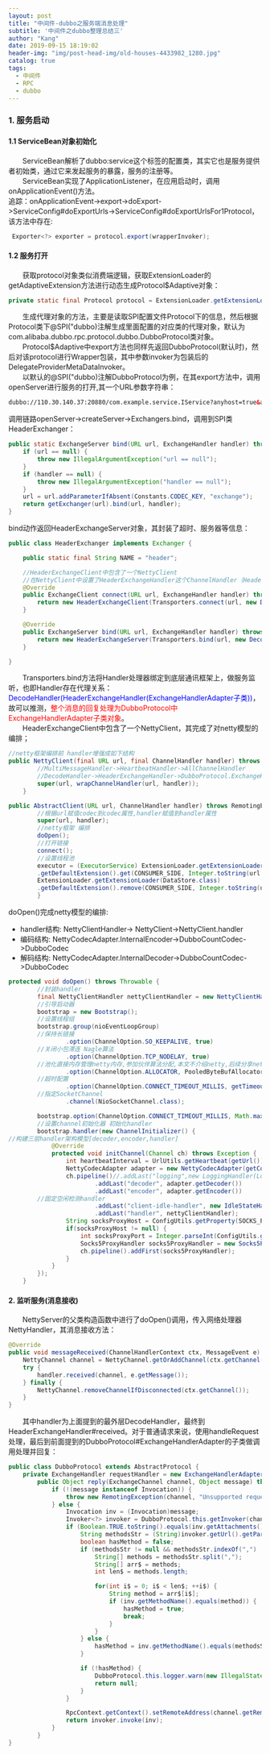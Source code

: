 ```yaml
---
layout: post
title: "中间件-dubbo之服务端消息处理"
subtitle: '中间件之dubbo整理总结三'
author: "Kang"
date: 2019-09-15 18:19:02
header-img: "img/post-head-img/old-houses-4433982_1280.jpg"
catalog: true
tags:
  - 中间件
  - RPC
  - dubbo
---
```


### 1. 服务启动
#### 1.1 ServiceBean对象初始化
&emsp;&emsp;ServiceBean解析了dubbo:service这个标签的配置类，其实它也是服务提供者初始类，通过它来发起服务的暴露，服务的注册等。  
&emsp;&emsp;ServiceBean实现了ApplicationListener，在应用启动时，调用onApplicationEvent()方法。  
追踪：onApplicationEvent->export->doExport->ServiceConfig#doExportUrls->ServiceConfig#doExportUrlsFor1Protocol，该方法中存在:
```java
 Exporter<?> exporter = protocol.export(wrapperInvoker);
```
#### 1.2 服务打开
&emsp;&emsp;获取protocol对象类似消费端逻辑，获取ExtensionLoader的getAdaptiveExtension方法进行动态生成Protocol$Adaptive对象：
```java
private static final Protocol protocol = ExtensionLoader.getExtensionLoader(Protocol.class).getAdaptiveExtension();
```
&emsp;&emsp;生成代理对象的方法，主要是读取SPI配置文件Protocol下的信息，然后根据Protocol类下@SPI("dubbo)注解生成里面配置的对应类的代理对象，默认为com.alibaba.dubbo.rpc.protocol.dubbo.DubboProtocol类对象。  
&emsp;&emsp;Protocol$Adaptive中export方法也同样先返回DubboProtocol(默认时)，然后对该protocol进行Wrapper包装，其中参数invoker为包装后的DelegateProviderMetaDataInvoker。    
&emsp;&emsp;以默认的@SPI("dubbo)注解DubboProtocol为例，在其export方法中，调用openServer进行服务的打开,其一个URL参数字符串：
```xml
dubbo://110.30.140.37:20880/com.example.service.IService?anyhost=true&application=study-example&bind.ip=110.30.140.37&bind.port=20880&dubbo=2.0.2&generic=false&interface=com.example.service.IService=slf4j&methods=getDetailList,queryAgreementPrepaid&pid=67958&revision=1.0.0&side=provider&timeout=2000&timestamp=1567420221411&version=1.0.0
```
调用链路openServer->createServer->Exchangers.bind，调用到SPI类HeaderExchanger：
```java
public static ExchangeServer bind(URL url, ExchangeHandler handler) throws RemotingException {
    if (url == null) {
        throw new IllegalArgumentException("url == null");
    }
    if (handler == null) {
        throw new IllegalArgumentException("handler == null");
    }
    url = url.addParameterIfAbsent(Constants.CODEC_KEY, "exchange");
    return getExchanger(url).bind(url, handler);
}
```
bind动作返回HeaderExchangeServer对象，其封装了超时、服务器等信息：
```java
public class HeaderExchanger implements Exchanger {

    public static final String NAME = "header";

    //HeaderExchangeClient中包含了一个NettyClient
    //在NettyClient中设置了HeaderExchangeHandler这个ChannelHandler（HeaderExchangeHandler的received的handleResponse）
    @Override
    public ExchangeClient connect(URL url, ExchangeHandler handler) throws RemotingException {
        return new HeaderExchangeClient(Transporters.connect(url, new DecodeHandler(new HeaderExchangeHandler(handler))), true);
    }

    @Override
    public ExchangeServer bind(URL url, ExchangeHandler handler) throws RemotingException {
        return new HeaderExchangeServer(Transporters.bind(url, new DecodeHandler(new HeaderExchangeHandler(handler))));
    }

}
```
&emsp;&emsp;Transporters.bind方法将Handler处理器绑定到底层通讯框架上，做服务监听，也即Handler存在代理关系：<font color="blue">DecodeHandler(HeaderExchangeHandler(ExchangeHandlerAdapter子类))</font>，故可以推测，<font color="red">整个消息的回复处理为DubboProtocol中ExchangeHandlerAdapter子类对象</font>。  
&emsp;&emsp;HeaderExchangeClient中包含了一个NettyClient，其完成了对netty模型的编排；  
```java
//netty框架编排前 handler增强成如下结构
public NettyClient(final URL url, final ChannelHandler handler) throws RemotingException {
        //MultiMessageHandler->HeartbeatHandler->AllChannelHandler
        //DecodeHandler->HeaderExchangeHandler->DubboProtocol.ExchangeHandlerAdapter
    	super(url, wrapChannelHandler(url, handler));
    }
```
```java
public AbstractClient(URL url, ChannelHandler handler) throws RemotingException {
        //根据url赋值codec到codec属性,handler赋值到handler属性
        super(url, handler);
        //netty框架 编排
        doOpen();
        //打开链接
        connect();
        //设置线程池
        executor = (ExecutorService) ExtensionLoader.getExtensionLoader(DataStore.class)
        .getDefaultExtension().get(CONSUMER_SIDE, Integer.toString(url.getPort()));
        ExtensionLoader.getExtensionLoader(DataStore.class)
        .getDefaultExtension().remove(CONSUMER_SIDE, Integer.toString(url.getPort()));
        }
```
doOpen()完成netty模型的编排: 
- handler结构: NettyClientHandler-> NettyClient->NettyClient.handler
- 编码结构: NettyCodecAdapter.InternalEncoder->DubboCountCodec->DubboCodec
- 解码结构: NettyCodecAdapter.InternalDecoder->DubboCountCodec->DubboCodec
```java
protected void doOpen() throws Throwable {
		//封装handler
        final NettyClientHandler nettyClientHandler = new NettyClientHandler(getUrl(), this);
        //引导启动器
        bootstrap = new Bootstrap();
        //设置线程组
        bootstrap.group(nioEventLoopGroup)
        //保持长链接
                .option(ChannelOption.SO_KEEPALIVE, true)
        //关闭小包滞连 Nagle算法
                .option(ChannelOption.TCP_NODELAY, true)
        //池化直接内存管理netty内存,参加伙伴算法分配,本文不介绍netty,后续分享netty源码
                .option(ChannelOption.ALLOCATOR, PooledByteBufAllocator.DEFAULT)
        //超时配置
                .option(ChannelOption.CONNECT_TIMEOUT_MILLIS, getTimeout())
        //指定SocketChannel
                .channel(NioSocketChannel.class);

        bootstrap.option(ChannelOption.CONNECT_TIMEOUT_MILLIS, Math.max(3000, getConnectTimeout()));
        //设置channel初始化器 初始化handler
        bootstrap.handler(new ChannelInitializer() {
//构建三层handler架构模型[decoder,encoder,handler]
            @Override
            protected void initChannel(Channel ch) throws Exception {
                int heartbeatInterval = UrlUtils.getHeartbeat(getUrl());
                NettyCodecAdapter adapter = new NettyCodecAdapter(getCodec(), getUrl(), NettyClient.this);
                ch.pipeline()//.addLast("logging",new LoggingHandler(LogLevel.INFO))//for debug
                        .addLast("decoder", adapter.getDecoder())
                        .addLast("encoder", adapter.getEncoder())
        //固定空闲检测handler
                        .addLast("client-idle-handler", new IdleStateHandler(heartbeatInterval, 0, 0, MILLISECONDS))
                        .addLast("handler", nettyClientHandler);
                String socksProxyHost = ConfigUtils.getProperty(SOCKS_PROXY_HOST);
                if(socksProxyHost != null) {
                    int socksProxyPort = Integer.parseInt(ConfigUtils.getProperty(SOCKS_PROXY_PORT, DEFAULT_SOCKS_PROXY_PORT));
                    Socks5ProxyHandler socks5ProxyHandler = new Socks5ProxyHandler(new InetSocketAddress(socksProxyHost, socksProxyPort));
                    ch.pipeline().addFirst(socks5ProxyHandler);
                }
            }
        });
    }

```

#### 2. 监听服务(消息接收)
&emsp;&emsp;NettyServer的父类构造函数中进行了doOpen()调用，传入网络处理器NettyHandler，其消息接收方法：
```java
@Override
public void messageReceived(ChannelHandlerContext ctx, MessageEvent e) throws Exception {
    NettyChannel channel = NettyChannel.getOrAddChannel(ctx.getChannel(), url, handler);
    try {
        handler.received(channel, e.getMessage());
    } finally {
        NettyChannel.removeChannelIfDisconnected(ctx.getChannel());
    }
}
```
&emsp;&emsp;其中handler为上面提到的最外层DecodeHandler，最终到HeaderExchangeHandler#received。对于普通请求来说，使用handleRequest处理，最后到前面提到的DubboProtocol#ExchangeHandlerAdapter的子类做调用处理并回复：
```java
public class DubboProtocol extends AbstractProtocol {
    private ExchangeHandler requestHandler = new ExchangeHandlerAdapter() {
        public Object reply(ExchangeChannel channel, Object message) throws RemotingException {
            if (!(message instanceof Invocation)) {
                throw new RemotingException(channel, "Unsupported request: " + (message == null ? null : message.getClass().getName() + ": " + message) + ", channel: consumer: " + channel.getRemoteAddress() + " --> provider: " + channel.getLocalAddress());
            } else {
                Invocation inv = (Invocation)message;
                Invoker<?> invoker = DubboProtocol.this.getInvoker(channel, inv);
                if (Boolean.TRUE.toString().equals(inv.getAttachments().get("_isCallBackServiceInvoke"))) {
                    String methodsStr = (String)invoker.getUrl().getParameters().get("methods");
                    boolean hasMethod = false;
                    if (methodsStr != null && methodsStr.indexOf(",") != -1) {
                        String[] methods = methodsStr.split(",");
                        String[] arr$ = methods;
                        int len$ = methods.length;

                        for(int i$ = 0; i$ < len$; ++i$) {
                            String method = arr$[i$];
                            if (inv.getMethodName().equals(method)) {
                                hasMethod = true;
                                break;
                            }
                        }
                    } else {
                        hasMethod = inv.getMethodName().equals(methodsStr);
                    }

                    if (!hasMethod) {
                        DubboProtocol.this.logger.warn(new IllegalStateException("The methodName " + inv.getMethodName() + " not found in callback service interface ,invoke will be ignored." + " please update the api interface. url is:" + invoker.getUrl()) + " ,invocation is :" + inv);
                        return null;
                    }
                }

                RpcContext.getContext().setRemoteAddress(channel.getRemoteAddress());
                return invoker.invoke(inv);
            }
        }
}
```
